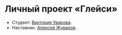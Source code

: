 # Личный проект «Глейси»

* Студент: [Виктория Уварова](https://up.htmlacademy.ru/htmlcss/17/user/116908).
* Наставник: [Алексей Жуваров](https://htmlacademy.ru/profile/id85076).

